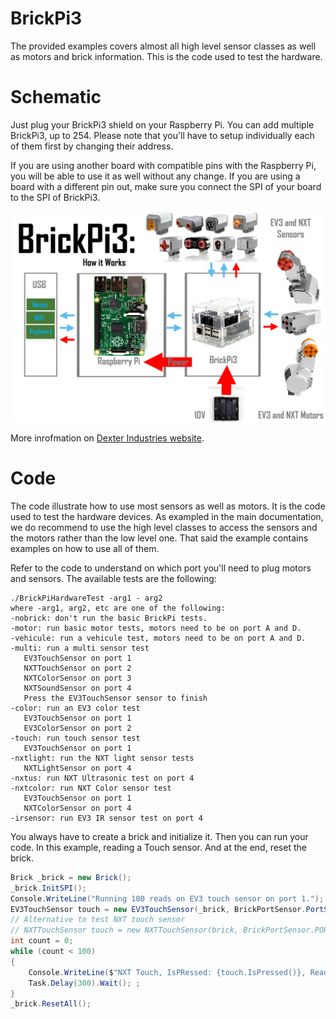 # BrickPi3

The provided examples covers almost all high level sensor classes as well as motors and brick information. This is the code used to test the hardware.

# Schematic

Just plug your BrickPi3 shield on your Raspberry Pi. You can add multiple BrickPi3, up to 254. Please note that you'll have to setup individually each of them first by changing their address. 

If you are using another board with compatible pins with the Raspberry Pi, you will be able to use it as well without any change. If you are using a board with a different pin out, make sure you connect the SPI of your board to the SPI of BrickPi3.

![image how it works](../BrickPi3-How-it-Works.jpg)

More inrofmation on [Dexter Industries website](https://www.dexterindustries.com/BrickPi/brickpi3-technical-design-details/).

# Code

The code illustrate how to use most sensors as well as motors. It is the code used to test the hardware devices. As exampled in the main documentation, we do recommend to use the high level classes to access the sensors and the motors rather than the low level one. That said the example contains examples on how to use all of them.

Refer to the code to understand on which port you'll need to plug motors and sensors. The available tests are the following:

```
./BrickPiHardwareTest -arg1 - arg2
where -arg1, arg2, etc are one of the following:
-nobrick: don't run the basic BrickPi tests.
-motor: run basic motor tests, motors need to be on port A and D.
-vehicule: run a vehicule test, motors need to be on port A and D.
-multi: run a multi sensor test
   EV3TouchSensor on port 1
   NXTTouchSensor on port 2
   NXTColorSensor on port 3
   NXTSoundSensor on port 4
   Press the EV3TouchSensor sensor to finish
-color: run an EV3 color test
   EV3TouchSensor on port 1
   EV3ColorSensor on port 2
-touch: run touch sensor test
   EV3TouchSensor on port 1
-nxtlight: run the NXT light sensor tests
   NXTLightSensor on port 4
-nxtus: run NXT Ultrasonic test on port 4
-nxtcolor: run NXT Color sensor test
   EV3TouchSensor on port 1
   NXTColorSensor on port 4
-irsensor: run EV3 IR sensor test on port 4
```

You always have to create a brick and initialize it. Then you can run your code. In this example, reading a Touch sensor. And at the end, reset the brick.

```csharp
Brick _brick = new Brick();
_brick.InitSPI();
Console.WriteLine("Running 100 reads on EV3 touch sensor on port 1.");
EV3TouchSensor touch = new EV3TouchSensor(_brick, BrickPortSensor.PortS1);
// Alternative to test NXT touch sensor
// NXTTouchSensor touch = new NXTTouchSensor(brick, BrickPortSensor.PORT_S2);
int count = 0;
while (count < 100)
{
    Console.WriteLine($"NXT Touch, IsPRessed: {touch.IsPressed()}, ReadAsString: {touch.ReadAsString()}, Selected mode: {touch.SelectedMode()}");
    Task.Delay(300).Wait(); ;
}
_brick.ResetAll();
```
